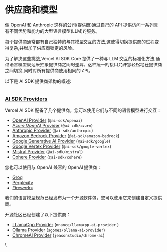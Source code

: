 # 供应商和模型

像 OpenAI 和 Anthropic 这样的公司(提供商)通过自己的 API 提供访问一系列具有不同优势和能力的大型语言模型(LLM)的服务。

每个提供商通常都有自己独特的与其模型交互的方法,这使得切换提供商的过程变得复杂,并增加了供应商锁定的风险。

为了解决这些挑战,Vercel AI SDK Core 提供了一种与 LLM 交互的标准化方法,通过语言模型规范来抽象提供商之间的差异。这种统一的接口允许您轻松地在提供商之间切换,同时对所有提供商使用相同的 API。

以下是 AI SDK 提供商架构的概述:

<figure><img src="https://sdk.vercel.ai/_next/image?url=%2Fimages%2Fai-sdk-diagram.png&#x26;w=828&#x26;q=75&#x26;dpl=dpl_7CutpkL18zogkLLtc2pDzd8d9bGX" alt=""><figcaption></figcaption></figure>

### [AI SDK Providers](https://sdk.vercel.ai/docs/foundations/providers-and-models#ai-sdk-providers) <a href="#ai-sdk-providers" id="ai-sdk-providers"></a>

Vercel AI SDK 配备了几个提供商，您可以使用它们与不同的语言模型进行交互：

* [OpenAI Provider](https://sdk.vercel.ai/providers/ai-sdk-providers/openai) (`@ai-sdk/openai`)
* [Azure OpenAI Provider](https://sdk.vercel.ai/providers/ai-sdk-providers/azure) (`@ai-sdk/azure`)
* [Anthropic Provider](https://sdk.vercel.ai/providers/ai-sdk-providers/anthropic) (`@ai-sdk/anthropic`)
* [Amazon Bedrock Provider](https://sdk.vercel.ai/providers/ai-sdk-providers/amazon-bedrock) (`@ai-sdk/amazon-bedrock`)
* [Google Generative AI Provider](https://sdk.vercel.ai/providers/ai-sdk-providers/google-generative-ai) (`@ai-sdk/google`)
* [Google Vertex Provider](https://sdk.vercel.ai/providers/ai-sdk-providers/google-vertex) (`@ai-sdk/google-vertex`)
* [Mistral Provider](https://sdk.vercel.ai/providers/ai-sdk-providers/mistral) (`@ai-sdk/mistral`)
* [Cohere Provider](https://sdk.vercel.ai/providers/ai-sdk-providers/cohere) (`@ai-sdk/cohere`)

您也可以使用与 OpenAI 兼容的 OpenAI 提供商：

* [Groq](https://sdk.vercel.ai/providers/ai-sdk-providers/groq)
* [Perplexity](https://sdk.vercel.ai/providers/ai-sdk-providers/perplexity)
* [Fireworks](https://sdk.vercel.ai/providers/ai-sdk-providers/fireworks)

我们的语言模型规范已经发布为一个开源软件包，您可以使用它来创建自定义提供商。

开源社区已经创建了以下提供商：

* [LLamaCpp Provider](https://sdk.vercel.ai/providers/community-providers/llama-cpp) (`nnance/llamacpp-ai-provider` )
* [Ollama Provider](https://sdk.vercel.ai/providers/community-providers/ollama) (`sgomez/ollama-ai-provider`)
* [ChromeAI Provider](https://sdk.vercel.ai/providers/community-providers/chrome-ai) (`jeasonstudio/chrome-ai`)

\
